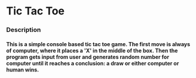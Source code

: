 # Tic Tac Toe
### Description
#### This is a simple console based tic tac toe game. The first move is always of computer, where it places a 'X' in the middle of the box. Then the program gets input from user and generates random number for computer until it reaches a conclusion: a draw or either computer or human wins.

